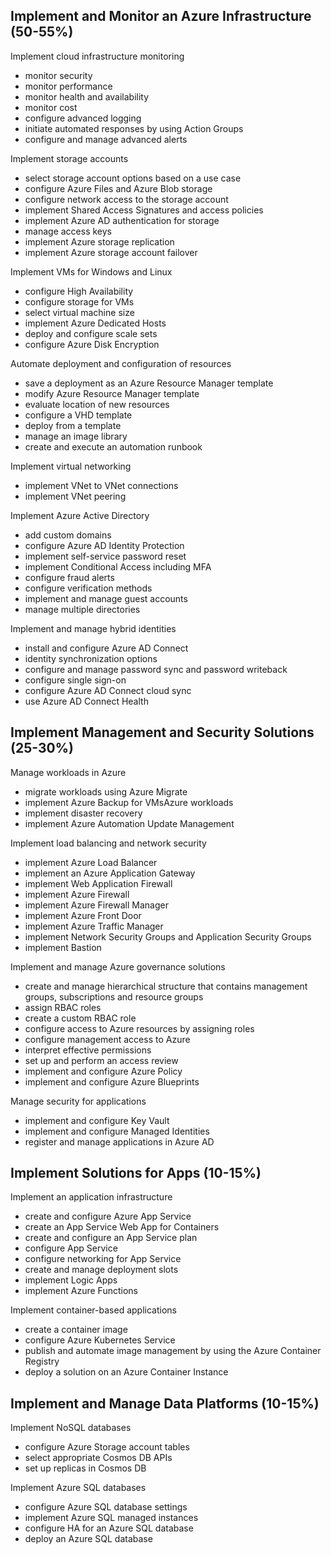 
## Implement and Monitor an Azure Infrastructure (50-55%)

Implement cloud infrastructure monitoring
+ monitor security
+ monitor performance
+ monitor health and availability
+ monitor cost
+ configure advanced logging
+ initiate automated responses by using Action Groups
+ configure and manage advanced alerts

Implement storage accounts
+ select storage account options based on a use case
+ configure Azure Files and Azure Blob storage
+ configure network access to the storage account
+ implement Shared Access Signatures and access policies
+ implement Azure AD authentication for storage
+ manage access keys
+ implement Azure storage replication
+ implement Azure storage account failover

Implement VMs for Windows and Linux
+ configure High Availability
+ configure storage for VMs
+ select virtual machine size
+ implement Azure Dedicated Hosts
+ deploy and configure scale sets
+ configure Azure Disk Encryption

Automate deployment and configuration of resources
+ save a deployment as an Azure Resource Manager template
+ modify Azure Resource Manager template
+ evaluate location of new resources
+ configure a VHD template
+ deploy from a template
+ manage an image library
+ create and execute an automation runbook

Implement virtual networking
+ implement VNet to VNet connections
+ implement VNet peering

Implement Azure Active Directory
+ add custom domains
+ configure Azure AD Identity Protection
+ implement self-service password reset
+ implement Conditional Access including MFA
+ configure fraud alerts
+ configure verification methods
+ implement and manage guest accounts
+ manage multiple directories

Implement and manage hybrid identities
+ install and configure Azure AD Connect
+ identity synchronization options
+ configure and manage password sync and password writeback
+ configure single sign-on
+ configure Azure AD Connect cloud sync
+ use Azure AD Connect Health

## Implement Management and Security Solutions (25-30%)

Manage workloads in Azure
+ migrate workloads using Azure Migrate
+ implement Azure Backup for VMsAzure workloads
+ implement disaster recovery
+ implement Azure Automation Update Management

Implement load balancing and network security
+ implement Azure Load Balancer
+ implement an Azure Application Gateway
+ implement Web Application Firewall
+ implement Azure Firewall
+ implement Azure Firewall Manager
+ implement Azure Front Door
+ implement Azure Traffic Manager
+ implement Network Security Groups and Application Security Groups
+ implement Bastion

Implement and manage Azure governance solutions
+ create and manage hierarchical structure that contains management groups,
subscriptions and resource groups
+ assign RBAC roles
+ create a custom RBAC role
+ configure access to Azure resources by assigning roles
+ configure management access to Azure
+ interpret effective permissions
+ set up and perform an access review
+ implement and configure Azure Policy
+ implement and configure Azure Blueprints

Manage security for applications
+ implement and configure Key Vault
+ implement and configure Managed Identities
+ register and manage applications in Azure AD

## Implement Solutions for Apps (10-15%)

Implement an application infrastructure
+ create and configure Azure App Service
+ create an App Service Web App for Containers
+ create and configure an App Service plan
+ configure App Service
+ configure networking for App Service
+ create and manage deployment slots
+ implement Logic Apps
+ implement Azure Functions

Implement container-based applications
+ create a container image
+ configure Azure Kubernetes Service
+ publish and automate image management by using the Azure Container Registry
+ deploy a solution on an Azure Container Instance

## Implement and Manage Data Platforms (10-15%)

Implement NoSQL databases
+ configure Azure Storage account tables
+ select appropriate Cosmos DB APIs
+ set up replicas in Cosmos DB

Implement Azure SQL databases
+ configure Azure SQL database settings
+ implement Azure SQL managed instances
+ configure HA for an Azure SQL database
+ deploy an Azure SQL database